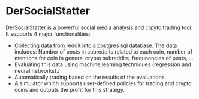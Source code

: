 # DerSocialStatter

DerSocialStatter is a powerful social media analysis and crpyto trading tool.
It supports 4 major functionalities:
- Collecting data from reddit into a postgres sql database. The data includes:
Number of posts in subreddits related to each coin, number of mentions for coin in general crypto subreddits,
frequnencies of posts, ...
- Evaluating this data using machine learning techniques (regression and neural networks)./
- Automatically trading based on the results of the evaluations.
- A simulator which supports user-defined policies for trading and crypto coins
and outputs the profit for this strategy.
